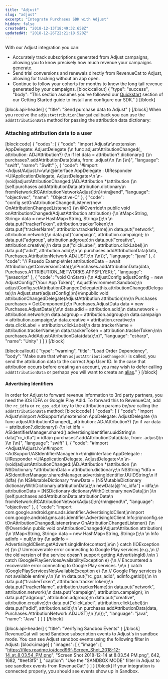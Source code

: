 ```yaml
---
title: "Adjust"
slug: "adjust"
excerpt: "Integrate Purchases SDK with Adjust"
hidden: false
createdAt: "2018-12-13T18:49:32.658Z"
updatedAt: "2018-12-26T22:21:18.520Z"
---
```

With our Adjust integration you can:
* Accurately track subscriptions generated from Adjust campaigns, allowing you to know precisely how much revenue your campaigns generate.
* Send trial conversions and renewals directly from RevenueCat to Adjust, allowing for tracking without an app open.
* Continue to follow your cohorts for months to know the long tail revenue generated by your campaigns.
[block:callout]
{
  "type": "success",
  "body": "This section assumes you've followed our [Quickstart](doc:getting-started-1) section of our Getting Started guide to install and configure our SDK."
}
[/block]

[block:api-header]
{
  "title": "Send purchase data to Adjust"
}
[/block]
When you receive the `adjustAttributionChanged` callback you can use the `addAttributionData` method for passing the attribution data dictionary:

### Attaching attribution data to a user
[block:code]
{
  "codes": [
    {
      "code": "import Adjust\n\nextension AppDelegate: AdjustDelegate {\n    func adjustAttributionChanged(_ attribution: ADJAttribution?) {\n        if let data = attribution?.dictionary() {\n            purchases?.addAttributionData(data, from: .adjust)\n        }\n    }\n}",
      "language": "swift",
      "name": "Swift"
    },
    {
      "code": "#import <Adjust/Adjust.h>\n\n@interface AppDelegate : UIResponder <UIApplicationDelegate, AdjustDelegate>\n  \n- (void)adjustAttributionChanged:(ADJAttribution *)attribution {\n  [self.purchases addAttributionData:attribution.dictionary\n                         fromNetwork:RCAttributionNetworkAdjust];\n}\n\n@end",
      "language": "objectivec",
      "name": "Objective-C"
    },
    {
      "code": "config.setOnAttributionChangedListener(new OnAttributionChangedListener() {\n    @Override\n    public void onAttributionChanged(AdjustAttribution attribution) {\n    \tMap<String, String> data = new HashMap<String, String>();\n      \n      data.put(\"trackerToken\", attribution.trackerToken);\n      data.put(\"trackerName\", attribution.trackerName);\n      data.put(\"network\", attribution.network);\n      data.put(\"campaign\", attribution.campaign);      \n      data.put(\"adgroup\", attribution.adgroup);\n      data.put(\"creative\", attribution.creative);\n      data.put(\"clickLabel\", attribution.clickLabel);\n      data.put(\"adid\", attribution.adid);\n      \n      purchases.addAttributionData(data, Purchases.AttributionNetwork.ADJUST);\n    }\n});",
      "language": "java"
    },
    {
      "code": "// Psuedo Example\nlet attributionData = await Attribution.getConversionData();\nPurchases.addAttributionData(data, Purchases.ATTRIBUTION_NETWORKS.APPSFLYER);",
      "language": "javascript"
    },
    {
      "code": "void OnStart() {\n  AdjustConfig adjustConfig = new AdjustConfig(\"{Your App Token}\", AdjustEnvironment.Sandbox);\n  adjustConfig.setAttributionChangedDelegate(this.attributionChangedDelegate);\n  Adjust.start(adjustConfig);\n}\n\npublic void attributionChangedDelegate(AdjustAttribution attribution)\n{\n  Purchases purchases = GetComponent<Purchases>();\n  Purchases.AdjustData data = new Purchases.AdjustData();\n\n  data.adid = attribution.adid;\n  data.network = attribution.network;\n  data.adgroup = attribution.adgroup;\n  data.campaign = attribution.campaign;\n  data.creative = attribution.creative;\n  data.clickLabel = attribution.clickLabel;\n  data.trackerName = attribution.trackerName;\n  data.trackerToken = attribution.trackerToken;\n\n  purchases.AddAdjustAttributionData(data);\n}",
      "language": "csharp",
      "name": "Unity"
    }
  ]
}
[/block]

[block:callout]
{
  "type": "warning",
  "title": "Load Order Dependency",
  "body": "Make sure that when `adjustAttributionChanged()` is called, you send the attribution data to the correct App User ID. In the case that attribution occurs before creating an account, you may wish to defer calling `addAttributionData` or perhaps you will want to create an [alias](doc:user-ids)."
}
[/block]
#### Advertising Identifiers
In order for Adjust to forward revenue information to 3rd party partners, you need the iOS IDFA or Google Play AdId. To forward this to RevenueCat, add the `rc_idfa` or `rc_gps_adid` key to the attribution params *before* calling the `addAttributionData` method: 
[block:code]
{
  "codes": [
    {
      "code": "import Adjust\nimport AdSupport\n\nextension AppDelegate: AdjustDelegate {\n    func adjustAttributionChanged(_ attribution: ADJAttribution?) {\n        if var data = attribution?.dictionary() {\n            let idfa = ASIdentifierManager.shared().advertisingIdentifier.uuidString\n            data[\"rc_idfa\"] = idfa\n            purchases?.addAttributionData(data, from: .adjust)\n        }\n    }\n}",
      "language": "swift"
    },
    {
      "code": "#import <Adjust/Adjust.h>\n#import <AdSupport/ASIdentifierManager.h>\n\n@interface AppDelegate : UIResponder <UIApplicationDelegate, AdjustDelegate>\n  \n- (void)adjustAttributionChanged:(ADJAttribution *)attribution {\n  NSDictionary *attributionData = attribution.dictionary;\n  NSString *idfa = ASIdentifierManager.sharedManager.advertisingIdentifier.UUIDString;\n  if (idfa) {\n    NSMutableDictionary *newData = [NSMutableDictionary dictionaryWithDictionary:attributionData];\n    newData[@\"rc_idfa\"] = idfa;\n    attributionData = [NSDictionary dictionaryWithDictionary:newData];\n  }\n  [self.purchases addAttributionData:attributionData\n                         fromNetwork:RCAttributionNetworkAdjust];\n}\n\n@end\n",
      "language": "objectivec"
    },
    {
      "code": "import com.google.android.gms.ads.identifier.AdvertisingIdClient;\nimport com.google.android.gms.ads.identifier.AdvertisingIdClient.Info;\n\nconfig.setOnAttributionChangedListener(new OnAttributionChangedListener() {\n    @Override\n    public void onAttributionChanged(AdjustAttribution attribution) {\n    \tMap<String, String> data = new HashMap<String, String>();\n      \n      Info adInfo = null;\n      try {\n        adInfo = AdvertisingIdClient.getAdvertisingIdInfo(context);\n\n      } catch (IOException e) {\n        // Unrecoverable error connecting to Google Play services (e.g.,\n        // the old version of the service doesn't support getting AdvertisingId).\n\n      } catch (GooglePlayServicesAvailabilityException e) {\n        // Encountered a recoverable error connecting to Google Play services. \n\n      } catch (GooglePlayServicesNotAvailableException e) {\n        // Google Play services is not available entirely.\n      }\n      \n      data.put(\"rc_gps_adid\", adInfo.getId());\n      \n      data.put(\"trackerToken\", attribution.trackerToken);\n      data.put(\"trackerName\", attribution.trackerName);\n      data.put(\"network\", attribution.network);\n      data.put(\"campaign\", attribution.campaign);      \n      data.put(\"adgroup\", attribution.adgroup);\n      data.put(\"creative\", attribution.creative);\n      data.put(\"clickLabel\", attribution.clickLabel);\n      data.put(\"adid\", attribution.adid);\n      \n      purchases.addAttributionData(data, Purchases.AttributionNetwork.ADJUST);\n    }\n});",
      "language": "java",
      "name": "Java"
    }
  ]
}
[/block]

[block:api-header]
{
  "title": "Verifying Sandbox Events"
}
[/block]
RevenueCat will send Sandbox subscription events to Adjust's in sandbox mode. You can see Adjust sandbox events using the following filter in Adjust:
[block:image]
{
  "images": [
    {
      "image": [
        "https://files.readme.io/dccd96f-Screen_Shot_2018-12-14_at_8.03.54_PM.png",
        "Screen Shot 2018-12-14 at 8.03.54 PM.png",
        642,
        1682,
        "#eef3f5"
      ],
      "caption": "Use the \"SANDBOX MODE\" filter in Adjust to see sandbox events from RevenueCat"
    }
  ]
}
[/block]
If your integration is connected properly, you should see events show up in Sandbox.